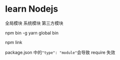 # learn Nodejs

全局模块
系统模块
第三方模块

npm bin -g
yarn global bin

npm link

package.json 中的`"type": "module"`会导致 require 失效
